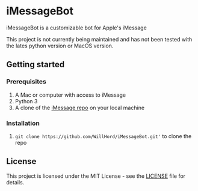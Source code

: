 # iMessageBot

iMessageBot is a customizable bot for Apple's iMessage

This project is not currently being maintained and has not been tested with the lates python version or MacOS version.

## Getting started

### Prerequisites

1. A Mac or computer with access to iMessage
1. Python 3
1. A clone of the [iMessage repo](https://github.com/WillHord/iMessageBot) on your local machine

### Installation

1. `git clone https://github.com/WillHord/iMessageBot.git'` to clone the repo


## License
This project is licensed under the MIT License - see the [LICENSE](LICENSE) file for details.
